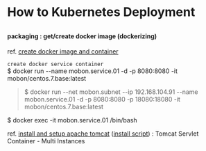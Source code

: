 # How to Kubernetes Deployment

## 

#### packaging : get/create docker image (dockerizing)
ref. [create docker image and container](/reference.notes/TA/cloud/docker/create.image.n.container.md)

`create docker service container`  
$ docker run --name mobon.service.01 -d -p 8080:8080 -it mobon/centos.7.base:latest
>$ docker run --net mobon.subnet --ip 192.168.104.91 --name mobon.service.01 -d -p 8080:8080 -p 18080:18080 -it mobon/centos.7.base:latest

$ docker exec -it mobon.service.01 /bin/bash

ref. [install and setup apache tomcat](/reference.notes/TA/apache.tomcat/install.n.setup) ([install script](/reference.notesTA/apache.tomcat/install.n.setup.script.md)) : Tomcat Servlet Container - Multi Instances


#### 
